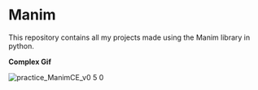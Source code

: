 # Manim
This repository contains all my projects made using the Manim library in python.

<b>Complex Gif</b>

![practice_ManimCE_v0 5 0](https://user-images.githubusercontent.com/83541306/137025129-517e3d3b-61d9-4a1e-a461-3e2412760d63.gif)
